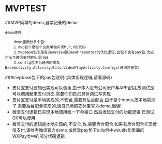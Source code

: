 # MVPTEST
##MVP简单的demo,自学记录的demo


    demo说明:

        demo里面分多个包:
        1.mvp包下是每个见面单独实现M,P,V的代码
        2.mvpbase包下是有BaseView跟BasePresenter的代码逻辑,此包下含有pay包,为支付宝与微信支付的实现代码
        3.config包下为通用的类及BaseActivity,ActivityUtils.VideoPlayActivity,Configs(通用常量类)

###mvpbase包下的pay包说明:(具体实现逻辑,请看源码)

- 支付宝支付逻辑已实现可以调用,由于本人没有公司账户与APP密钥,故测试是可以调用起来支付页面.需要你们自己具体调试与实现
- 支付宝支付是本地实现的,不安全,需要有后台配合,由于是个demo,故本地实现了.需要后台配合实现的,请自己参照支付宝官方demo.谢谢!
- 微信支付逻辑已实现本地调用统一下单接口,然后发起支付的功能逻辑,已测试OK可以使用.
- 微信支付的逻辑是本地实现的,不安全,故,需要后台配合.如果有后台配合实现微信支付,请参考微信官方demo.或修改pay包下utils包中wxutils包里面的WXPay类中的部分代码逻辑
